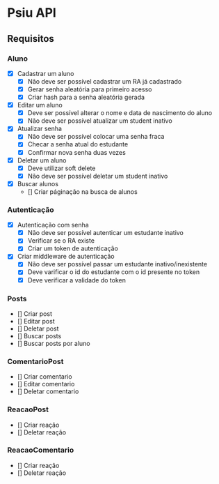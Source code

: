 # Psiu API

## Requisitos

### Aluno 

- [X] Cadastrar um aluno
  - [X] Não deve ser possível cadastrar um RA já cadastrado
  - [X] Gerar senha aleatória para primeiro acesso
  - [X] Criar hash para a senha aleatória gerada

- [X] Editar um aluno
  - [X] Deve ser possível alterar o nome e data de nascimento do aluno
  - [X] Não deve ser possível atualizar um student inativo

- [X] Atualizar senha
  - [X] Não deve ser possível colocar uma senha fraca
  - [X] Checar a senha atual do estudante
  - [X] Confirmar nova senha duas vezes
  
- [X] Deletar um aluno
  - [X] Deve utilizar soft delete
  - [X] Não deve ser possível deletar um student inativo

- [X] Buscar alunos
  - [] Criar páginação na busca de alunos

### Autenticação

- [X] Autenticação com senha
  - [X] Não deve ser possível autenticar um estudante inativo
  - [X] Verificar se o RA existe
  - [X] Criar um token de autenticação
- [X] Criar middleware de autenticação
  - [X] Não deve ser possível passar um estudante inativo/inexistente
  - [X] Deve varificar o id do estudante com o id presente no token
  - [X] Deve verificar a validade do token
 
### Posts

- [] Criar post
- [] Editar post
- [] Deletar post
- [] Buscar posts
- [] Buscar posts por aluno

### ComentarioPost

- [] Criar comentario
- [] Editar comentario
- [] Deletar comentario

### ReacaoPost

- [] Criar reação
- [] Deletar reação

### ReacaoComentario

- [] Criar reação
- [] Deletar reação
